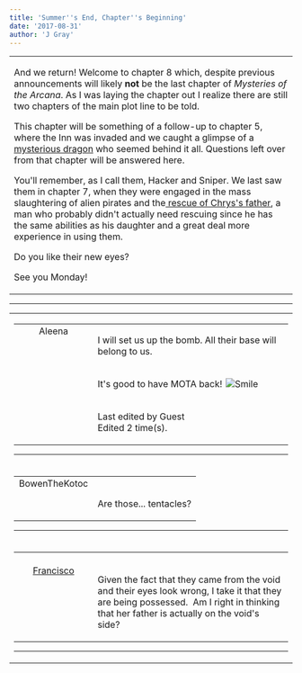 ```yaml
---
title: 'Summer''s End, Chapter''s Beginning'
date: '2017-08-31'
author: 'J Gray'
---
```


<div>
<!-- Main content here -->
<table border="0" class="post"><tbody><tr><td>
   
   <div class="post_body">
       <p>And we return! Welcome to chapter 8 which, despite previous announcements will likely <strong>not </strong>be the last chapter of <em>Mysteries of the Arcana</em>. As I was laying the chapter out I realize there are still two chapters of the main plot line to be told. </p><p>This chapter will be something of a follow-up to chapter 5, where the Inn was invaded and we caught a glimpse of a <a href="/comics/534/" target="_blank">mysterious dragon</a> who seemed behind it all. Questions left over from that chapter will be answered here.</p><p>You'll remember, as I call them, Hacker and Sniper. We last saw them in chapter 7, when they were engaged in the mass slaughtering of alien pirates and the<a href="/comics/703/" target="_blank"> rescue of Chrys's father</a>, a man who probably didn't actually need rescuing since he has the same abilities as his daughter and a great deal more experience in using them.</p><p>Do you like their new eyes?</p><p>See you Monday!</p>
   </div>
   </td></tr>
   </tbody></table><hr><table style="width:100%; border:0;" class="comment_table"><tbody><tr><td width="100%"><a name=""> </a><div style="width:100%;" class="comment"><table border="0" width="100%"><tbody><tr><td align="center" valign="top" width="125">
<span class="comment_title"><center>Aleena<br></center><a name="3033">&nbsp;</a></span><br>
<center><img src="https://www.gravatar.com/avatar.php?gravatar_id=14c1a68d5f4b56aad5d3315747445591&amp;default=http%3A%2F%2Fmysteriesofthearcana.com%2Ftemplates%2Fmain%2Fimages%2Favatar.gif&amp;size=80&amp;rating=g" border="0" alt=""></center>
</td>
<td valign="top">


<p class="comment_text"> </p><p class="comment_text">I will set us up the bomb. All their base will belong to us.</p><div><br></div><div>It's good to have MOTA back!&nbsp;<img src="/smilies/smile.gif" border="0" alt=" Smile " hspace="2" vspace="2"></div><br><p class="comment_info">Last edited by Guest<br>Edited 2 time(s).</p>
 

</td></tr></tbody></table>
<hr></div></td></tr><tr><td width="100%"><a name=""> </a><div style="width:100%;" class="comment"><table border="0" width="100%"><tbody><tr><td align="center" valign="top" width="125">
<span class="comment_title"><center>BowenTheKotoc<br></center><a name="3034">&nbsp;</a></span><br>
<center><img src="https://www.gravatar.com/avatar.php?gravatar_id=b295b2625de4cfaaf2c48dd901bf3a17&amp;default=http%3A%2F%2Fmysteriesofthearcana.com%2Ftemplates%2Fmain%2Fimages%2Favatar.gif&amp;size=80&amp;rating=g" border="0" alt=""></center>
</td>
<td valign="top">


<p class="comment_text"> </p><p class="comment_text"><br> Are those... tentacles?</p>
 

</td></tr></tbody></table>
<hr></div></td></tr><tr><td width="100%"><a name=""> </a><div style="width:100%;" class="comment"><table border="0" width="100%"><tbody><tr><td align="center" valign="top" width="125">
<span class="comment_title"><center><br><a href="http://thecityinthesky.webcomic.ws/" target="_blank">Francisco</a><br></center><a name="3035">&nbsp;</a></span><br>
<center><img src="https://www.gravatar.com/avatar.php?gravatar_id=7283bea40dd0d8eda3f65b7032da5144&amp;default=http%3A%2F%2Fmysteriesofthearcana.com%2Ftemplates%2Fmain%2Fimages%2Favatar.gif&amp;size=80&amp;rating=g" border="0" alt=""></center>
</td>
<td valign="top">


<p class="comment_text"> </p><p class="comment_text"><br> Given the fact that they came from the void and their eyes look wrong, I take it that they are being possessed.&nbsp; Am I right in thinking that her father is actually on the void's side?<br></p>
 

</td></tr></tbody></table>
<hr></div></td></tr></tbody></table>
<!-- End main content -->
              </div>
